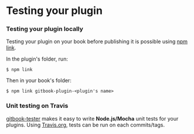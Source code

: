 # Testing your plugin

### Testing your plugin locally

Testing your plugin on your book before publishing it is possible using [npm link](https://docs.npmjs.com/cli/link).

In the plugin's folder, run:

```
$ npm link
```

Then in your book's folder:

```
$ npm link gitbook-plugin-<plugin's name>
```

### Unit testing on Travis

[gitbook-tester](https://github.com/todvora/gitbook-tester) makes it easy to write **Node.js/Mocha** unit tests for your plugins. Using [Travis.org](https://travis.org), tests can be run on each commits/tags.

